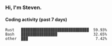 ### Hi, I'm Steven.

#### Coding activity (past 7 days)
```
Rust   ▓▓▓▓▓▓▓▓▓▓▓▓▓▓▓▓▓▓▓▓▓▓▓▓▓▓▓▓▓▓  59.93%
Bash   ▓▓▓▓▓▓▓▓▓▓▓▓▓▓▓▓                32.65%
other  ▓▓▓                              7.42%
```
